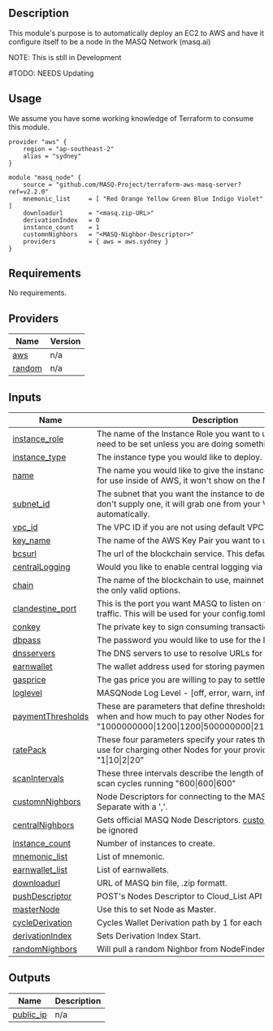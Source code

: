 ## Description
This module's purpose is to automatically deploy an EC2 to AWS and have it configure itself to be a node in the MASQ Network (masq.ai)

NOTE: This is still in Development

#TODO: NEEDS Updating

## Usage
We assume you have some working knowledge of Terraform to consume this module.
```HCL
provider "aws" {
    region = "ap-southeast-2"
    alias = "sydney"
}

module "masq_node" {
    source = "github.com/MASQ-Project/terraform-aws-masq-server?ref=v2.2.0"
    mnemonic_list     = [ "Red Orange Yellow Green Blue Indigo Violet" ]
    downloadurl       = "<masq.zip-URL>"
    derivationIndex   = 0
    instance_count    = 1
    customnNighbors   = "<MASQ-Nighbor-Descriptor>"
    providers         = { aws = aws.sydney }
}
```
<!-- BEGIN_TF_DOCS -->
## Requirements

No requirements.

## Providers

| Name | Version |
|------|---------|
| <a name="provider_aws"></a> [aws](#provider\_aws) | n/a |
| <a name="provider_random"></a> [random](#provider\_random) | n/a |

## Inputs

| Name | Description | Type | Default | Required |
|------|-------------|------|---------|:--------:|
| <a name="input_instance_role"></a> [instance\_role](#input\_instance\_role) | The name of the Instance Role you want to use, shouldn't need to be set unless you are doing something custom. | `string` | `""` | no |
| <a name="input_instance_type"></a> [instance\_type](#input\_instance\_type) | The instance type you would like to deploy. | `string` | `"t3.micro"` | no |
| <a name="input_name"></a> [name](#input\_name) | The name you would like to give the instance.  This is purely for use inside of AWS, it won't show on the MASQ Network. | `string` | `"MASQNode"` | no |
| <a name="input_subnet_id"></a> [subnet\_id](#input\_subnet\_id) | The subnet that you want the instance to deploy to, if you don't supply one, it will grab one from your VPC automatically. | `string` | `""` | no |
| <a name="input_vpc_id"></a> [vpc\_id](#input\_vpc\_id) | The VPC ID if you are not using default VPC. | `string` | `""` | no |
| <a name="input_key_name"></a> [key\_name](#input\_key\_name) | The name of the AWS Key Pair you want to use. | `string` | `""` | no |
| <a name="input_bcsurl"></a> [bcsurl](#input\_bcsurl) | The url of the blockchain service.  This defaults to ropsten url. | `string` | `"https://ropsten.infura.io/v3/0ead23143b174f6983c76f69ddcf4026"` | no |
| <a name="input_centralLogging"></a> [centralLogging](#input\_centralLogging) | Would you like to enable central logging via cloudwatch logs. | `bool` | `false` | no |
| <a name="input_chain"></a> [chain](#input\_chain) | The name of the blockchain to use, mainnet and ropsten are the only valid options. | `string` | `"ropsten"` | no |
| <a name="input_clandestine_port"></a> [clandestine\_port](#input\_clandestine\_port) | This is the port you want MASQ to listen on for clandestine traffic.  This will be used for your config.toml and SG settings. | `number` | `null` | no |
| <a name="input_conkey"></a> [conkey](#input\_conkey) | The private key to sign consuming transactions. | `string` | `""` | no |
| <a name="input_dbpass"></a> [dbpass](#input\_dbpass) | The password you would like to use for the MASQ DB. | `string` | `"Whynotchangeme123"` | no |
| <a name="input_dnsservers"></a> [dnsservers](#input\_dnsservers) | The DNS servers to use to resolve URLs for requests. | `string` | `"1.0.0.1,1.1.1.1,8.8.8.8,9.9.9.9"` | no |
| <a name="input_earnwallet"></a> [earnwallet](#input\_earnwallet) | The wallet address used for storing payments for services. | `string` | `""` | no |
| <a name="input_gasprice"></a> [gasprice](#input\_gasprice) | The gas price you are willing to pay to settle transactions. | `number` | `50` | no |
| <a name="input_loglevel"></a> [loglevel](#input\_loglevel) | MASQNode Log Level - [off, error, warn, info, debug, trace]. | `string` | `"trace"` | no |
| <a name="input_paymentThresholds"></a> [paymentThresholds](#input\_paymentThresholds) | These are parameters that define thresholds to determine when and how much to pay other Nodes for routing "1000000000\|1200\|1200\|500000000\|21600\|500000000" | `string` | `""` | no |
| <a name="input_ratePack"></a> [ratePack](#input\_ratePack) | These four parameters specify your rates that your Node will use for charging other Nodes for your provided services "1\|10\|2\|20"  | `string` | `""` | no |
| <a name="input_scanIntervals"></a> [scanIntervals](#input\_scanIntervals) | These three intervals describe the length of three different scan cycles running "600\|600\|600" | `string` | `""` | no |
| <a name="input_customnNighbors"></a> [customnNighbors](#input\_customnNighbors) | Node Descriptors for connecting to the MASQ network. Separate with a ','. | `string` | `""` | no |
| <a name="input_centralNighbors"></a> [centralNighbors](#input\_centralNighbors) | Gets official MASQ Node Descriptors. [customnNighbors](#input\_customnNighbors) will be ignored | `bool` | `false` | no |
| <a name="input_instance_count"></a> [instance\_count](#input\_instance\_count) | Number of instances to create. | `number` | `1` | no |
| <a name="input_mnemonic_list"></a> [mnemonic\_list](#input\_mnemonic\_list) | List of mnemonic. | `list` | `[""]` | yes |
| <a name="input_earnwallet_list"></a> [earnwallet\_list](#input\_earnwallet\_list) | List of earnwallets. | `list` | `[""]` | no |
| <a name="input_downloadurl"></a> [downloadurl](#input\_downloadurl) | URL of MASQ bin file, .zip formatt. | `string` | `""` | yes |
| <a name="input_pushDescriptor"></a> [pushDescriptor](#input\_pushDescriptor) | POST's Nodes Descriptor to Cloud_List API | `bool` | `false` | no |
| <a name="input_masterNode"></a> [masterNode](#input\_masterNode) | Use this to set Node as Master. | `bool` | `false` | no |
| <a name="input_cycleDerivation"></a> [cycleDerivation](#input\_cycleDerivation) | Cycles Wallet Derivation path by 1 for each node Created. | `bool` | `false` | no |
| <a name="input_derivationIndex"></a> [derivationIndex](#input\_derivationIndex) | Sets Derivation Index Start. | `number` | `0` | no |
| <a name="input_randomNighbors"></a> [randomNighbors](#input\_randomNighbors) | Will pull a random Nighbor from NodeFinder | `bool` | `false` | no |

## Outputs

| Name | Description |
|------|-------------|
| <a name="output_public_ip"></a> [public\_ip](#output\_public\_ip) | n/a |
<!-- END_TF_DOCS -->
